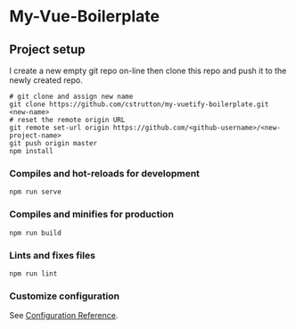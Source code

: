 # My-Vue-Boilerplate

## Project setup
I create a new empty git repo on-line then clone this repo and push it to the newly created repo.
```
# git clone and assign new name
git clone https://github.com/cstrutton/my-vuetify-boilerplate.git <new-name>
# reset the remote origin URL
git remote set-url origin https://github.com/<github-username>/<new-project-name>
git push origin master
npm install
```

### Compiles and hot-reloads for development
```
npm run serve
```

### Compiles and minifies for production
```
npm run build
```

### Lints and fixes files
```
npm run lint
```

### Customize configuration
See [Configuration Reference](https://cli.vuejs.org/config/).
